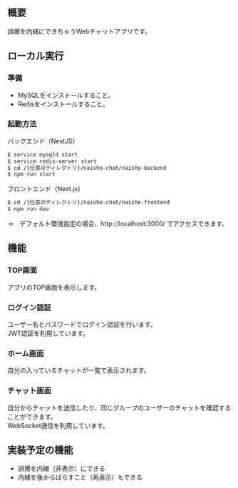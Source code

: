 ## 概要

誤爆を内緒にできちゃうWebチャットアプリです。

## ローカル実行

### 準備

- MySQLをインストールすること。  
- Redisをインストールすること。

### 起動方法

バックエンド（NestJS）
```bash
$ service mysqld start
$ service redis-server start
$ cd /{任意のディレクトリ}/naisho-chat/naisho-backend
$ npm run start
```

フロントエンド（Next.js）
```bash
$ cd /{任意のディレクトリ}/naisho-chat/naisho-frontend
$ npm run dev
```

→　デフォルト環境設定の場合、http://localhost:3000/ でアクセスできます。

## 機能

### TOP画面

アプリのTOP画面を表示します。

### ログイン認証

ユーザー名とパスワードでログイン認証を行います。  
JWT認証を利用しています。

### ホーム画面

自分の入っているチャットが一覧で表示されます。

### チャット画面

自分からチャットを送信したり、同じグループのユーザーのチャットを確認することができます。  
WebSocket通信を利用しています。

## 実装予定の機能

- 誤爆を内緒（非表示）にできる
- 内緒を後からばらすこと（再表示）もできる
